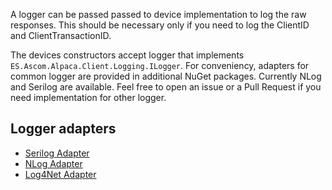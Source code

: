 A logger can be passed passed to device implementation to log the raw responses. 
This should be necessary only if you need to log the ClientID and ClientTransactionID.

The devices constructors accept logger that implements `ES.Ascom.Alpaca.Client.Logging.ILogger`. 
For conveniency, adapters for common logger are provided in additional NuGet packages. 
Currently NLog and Serilog are available. Feel free to open an issue or a Pull Request if you need implementation for other logger.

## Logger adapters

* [Serilog Adapter](https://www.nuget.org/packages/ES.Ascom.Alpaca.Client.Logging.SerilogAdapter)
* [NLog Adapter](https://www.nuget.org/packages/ES.Ascom.Alpaca.Client.Logging.NLogAdapter)
* [Log4Net Adapter](https://www.nuget.org/packages/ES.Ascom.Alpaca.Client.Logging.Log4NetAdapter)